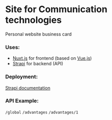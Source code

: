 # Site for Communication technologies
Personal website business card

### Uses:
- [Nuxt.js](https://github.com/nuxt/nuxt.js) for frontend (based on [Vue.js](https://github.com/vuejs/vue))
- [Strapi](https://github.com/strapi/strapi) for backend (API)

### Deployment:
[Strapi documentation](https://strapi.io/documentation/developer-docs/latest/setup-deployment-guides/deployment.html)

### API Example:
`/global`
`/advantages`
`/advantages/1`
